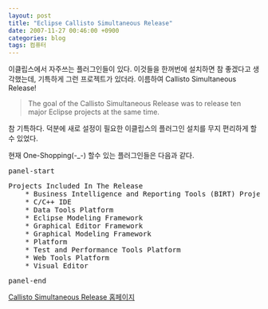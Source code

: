 ```yaml
---
layout: post
title: "Eclipse Callisto Simultaneous Release"
date: 2007-11-27 00:46:00 +0900
categories: blog
tags: 컴퓨터
---
```


이클립스에서 자주쓰는 플러그인들이 있다. 이것들을 한꺼번에 설치하면 참 좋겠다고 생각했는데, 기특하게 그런 프로젝트가 있더라. 이름하여 Callisto Simultaneous Release!

> The goal of the Callisto Simultaneous Release was to release ten major Eclipse projects at the same time.

참 기특하다. 덕분에 새로 설정이 필요한 이클립스의 플러그인 설치를 무지 편리하게 할 수 있었다.

현재 One-Shopping(-_-) 할수 있는 플러그인들은 다음과 같다.

<pre>panel-start</pre>
<pre>
Projects Included In The Release
    * Business Intelligence and Reporting Tools (BIRT) Project
    * C/C++ IDE
    * Data Tools Platform
    * Eclipse Modeling Framework
    * Graphical Editor Framework
    * Graphical Modeling Framework
    * Platform
    * Test and Performance Tools Platform
    * Web Tools Platform
    * Visual Editor
</pre>
<pre>panel-end</pre>

[Callisto Simultaneous Release 홈페이지](http://www.eclipse.org/projects/callisto.php)

